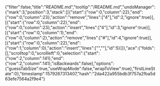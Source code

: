 {"filter":false,"title":"README.md","tooltip":"/README.md","undoManager":{"mark":3,"position":3,"stack":[[{"start":{"row":0,"column":22},"end":{"row":0,"column":23},"action":"remove","lines":["4"],"id":2,"ignore":true}],[{"start":{"row":0,"column":22},"end":{"row":0,"column":23},"action":"insert","lines":["4"],"id":3,"ignore":true}],[{"start":{"row":0,"column":1},"end":{"row":0,"column":2},"action":"remove","lines":["#"],"id":4,"ignore":true}],[{"start":{"row":0,"column":22},"end":{"row":1,"column":0},"action":"insert","lines":["",""],"id":5}]]},"ace":{"folds":[],"scrolltop":0,"scrollleft":0,"selection":{"start":{"row":2,"column":141},"end":{"row":2,"column":141},"isBackwards":false},"options":{"guessTabSize":true,"useWrapMode":false,"wrapToView":true},"firstLineState":0},"timestamp":1579267313407,"hash":"2da422a955bdb3f757a2fba5d63efe7564a2f9e4"}
